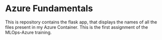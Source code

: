 # Azure Fundamentals
This is repository contains the flask app, that displays the names of all the files present in my Azure Container.
This is the first assignment of the MLOps-Azure training.
